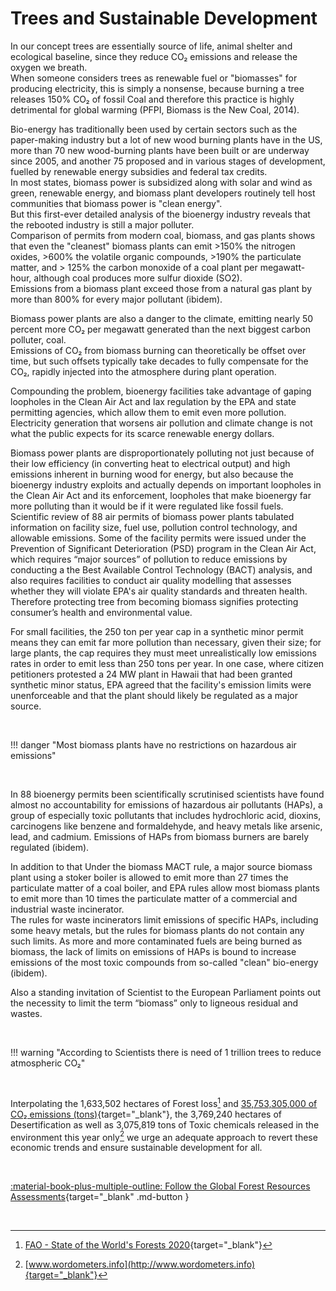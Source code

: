 # Trees and Sustainable Development

In our concept trees are essentially source of life, animal shelter and ecological baseline, since they reduce CO₂ emissions and release the oxygen we breath.<br>
When someone considers trees as renewable fuel or "biomasses" for producing electricity, this is simply a nonsense, because burning a tree releases 150% CO₂ of fossil Coal and therefore this practice is highly detrimental for global warming (PFPI, Biomass is the New Coal, 2014).

Bio-energy has traditionally been used by certain sectors such as the paper-making industry but a lot of new wood burning plants have in the US, more than 70 new wood-burning plants have been built or are underway since 2005, and another 75 proposed and in various stages of development, fuelled by renewable energy subsidies and federal tax credits.<br>
In most states, biomass power is subsidized along with solar and wind as green, renewable energy, and biomass plant developers routinely tell host communities that biomass power is "clean energy".<br>
But this first-ever detailed analysis of the bioenergy industry reveals that the rebooted industry is still a major polluter.<br>
Comparison of permits from modern coal, biomass, and gas plants shows that even the "cleanest" biomass plants can emit >150% the nitrogen oxides, >600% the volatile organic compounds, >190% the particulate matter, and > 125% the carbon monoxide of a coal plant per megawatt-hour, although coal produces more sulfur dioxide (SO2).<br>
Emissions from a biomass plant exceed those from a natural gas plant by more than 800% for every major pollutant (ibidem).

Biomass power plants are also a danger to the climate, emitting nearly 50 percent more CO₂ per megawatt generated than the next biggest carbon polluter, coal.<br>
Emissions of CO₂ from biomass burning can theoretically be offset over time, but such offsets typically take decades to fully compensate for the CO₂, rapidly injected into the atmosphere during plant operation.

Compounding the problem, bioenergy facilities take advantage of gaping loopholes in the Clean Air Act and lax regulation by the EPA and state permitting agencies, which allow them to emit even more pollution.<br>
Electricity generation that worsens air pollution and climate change is not what the public expects for its scarce renewable energy dollars.

Biomass power plants are disproportionately polluting not just because of their low efficiency (in converting heat to electrical output) and high emissions inherent in burning wood for energy, but also because the bioenergy industry exploits and actually depends on important loopholes in the Clean Air Act and its enforcement, loopholes that make bioenergy far more polluting than it would be if it were regulated like fossil fuels.<br>
Scientific review of 88 air permits of biomass power plants tabulated information on facility size, fuel use, pollution control technology, and allowable emissions. Some of the facility permits were issued under the Prevention of Significant Deterioration (PSD) program in the Clean Air Act, which requires “major sources” of pollution to reduce emissions by conducting a the Best Available Control Technology (BACT) analysis, and also requires facilities to conduct air quality modelling that assesses whether they will violate EPA's air quality standards and threaten health.<br>
Therefore protecting tree from becoming biomass signifies protecting consumer’s health and environmental value.

For small facilities, the 250 ton per year cap in a synthetic minor permit means they can emit far more pollution than necessary, given their size; for large plants, the cap requires they must meet unrealistically low emissions rates in order to emit less than 250 tons per year. In one case, where citizen petitioners protested a 24 MW plant in Hawaii that had been granted synthetic minor status, EPA agreed that the facility's emission limits were unenforceable and that the plant should likely be regulated as a major source.

<br>

!!! danger "Most biomass plants have no restrictions on hazardous air emissions"

<br>

In 88 bioenergy permits been scientifically scrutinised scientists have found almost no accountability for emissions of hazardous air pollutants (HAPs), a group of especially toxic pollutants that includes hydrochloric acid, dioxins, carcinogens like benzene and formaldehyde, and heavy metals like arsenic, lead, and cadmium. Emissions of HAPs from biomass burners are barely regulated (ibidem).

In addition to that Under the biomass MACT rule, a major source biomass plant using a stoker boiler is allowed to emit more than 27 times the particulate matter of a coal boiler, and EPA rules allow most biomass plants to emit more than 10 times the particulate matter of a commercial and industrial waste incinerator.<br>
The rules for waste incinerators limit emissions of specific HAPs, including some heavy metals, but the rules for biomass plants do not contain any such limits. As more and more contaminated fuels are being burned as biomass, the lack of limits on emissions of HAPs is bound to increase emissions of the most toxic compounds from so-called "clean" bio-energy (ibidem).

Also a standing invitation of Scientist to the European Parliament points out the necessity to limit the term “biomass” only to ligneous residual and wastes.

<br>

!!! warning "According to Scientists there is need of 1 trillion trees to reduce atmospheric CO₂"

<br>

Interpolating the 1,633,502 hectares of Forest loss[^1] and [35,753,305,000 of CO₂ emissions (tons)](https://www.worldometers.info/co2-emissions/){target="_blank"}, the 3,769,240 hectares of Desertification as well as 3,075,819 tons of Toxic chemicals released in the environment this year only[^2]  we urge an adequate approach to revert these economic trends and ensure sustainable development for all.

<br>

[:material-book-plus-multiple-outline: Follow the Global Forest Resources Assessments](https://www.fao.org/forest-resources-assessment/en/){target="_blank" .md-button }

<br>

[^1]: [FAO - State of the World's Forests 2020](https://www.fao.org/state-of-forests/en/){target="_blank"}
[^2]: [www.wordometers.info](http://www.wordometers.info){target="_blank"}
